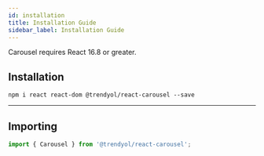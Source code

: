 ```yaml
---
id: installation
title: Installation Guide
sidebar_label: Installation Guide
---
```


Carousel requires React 16.8 or greater.

## Installation

```
npm i react react-dom @trendyol/react-carousel --save
```

---

## Importing

```jsx
import { Carousel } from '@trendyol/react-carousel';
```
